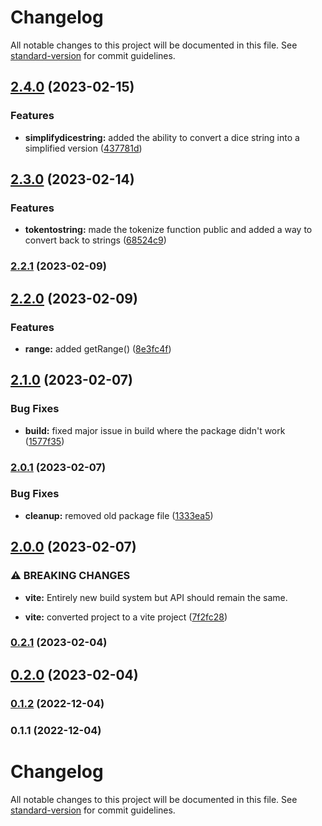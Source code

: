 # Changelog

All notable changes to this project will be documented in this file. See [standard-version](https://github.com/conventional-changelog/standard-version) for commit guidelines.

## [2.4.0](https://github.com/mimshwright/dicekit/compare/v2.3.0...v2.4.0) (2023-02-15)

### Features

- **simplifydicestring:** added the ability to convert a dice string into a simplified version ([437781d](https://github.com/mimshwright/dicekit/commit/437781d88bf7fe5c9904cf5ea9a43abc68ce0a22))

## [2.3.0](https://github.com/mimshwright/dicekit/compare/v2.2.1...v2.3.0) (2023-02-14)

### Features

- **tokentostring:** made the tokenize function public and added a way to convert back to strings ([68524c9](https://github.com/mimshwright/dicekit/commit/68524c9c00e85b90fcc3ba2f0e5c34786e4ff056))

### [2.2.1](https://github.com/mimshwright/dicekit/compare/v2.2.0...v2.2.1) (2023-02-09)

## [2.2.0](https://github.com/mimshwright/dicekit/compare/v2.1.0...v2.2.0) (2023-02-09)

### Features

- **range:** added getRange() ([8e3fc4f](https://github.com/mimshwright/dicekit/commit/8e3fc4fd73c95f793000b2ee5e131bf6704bfa6b))

## [2.1.0](https://github.com/mimshwright/dicekit/compare/v2.0.1...v2.1.0) (2023-02-07)

### Bug Fixes

- **build:** fixed major issue in build where the package didn't work ([1577f35](https://github.com/mimshwright/dicekit/commit/1577f3537497cc5824114a73043e7c5f2241ecc1))

### [2.0.1](https://github.com/mimshwright/dicekit/compare/v2.0.0...v2.0.1) (2023-02-07)

### Bug Fixes

- **cleanup:** removed old package file ([1333ea5](https://github.com/mimshwright/dicekit/commit/1333ea50a499e5d1595b306d5ee1374356d7fdf8))

## [2.0.0](https://github.com/mimshwright/dicekit/compare/v1.0.4...v2.0.0) (2023-02-07)

### ⚠ BREAKING CHANGES

- **vite:** Entirely new build system but API should remain the same.

- **vite:** converted project to a vite project ([7f2fc28](https://github.com/mimshwright/dicekit/commit/7f2fc28b63196f4edda749bfc6202ae3236dd067))

### [0.2.1](https://github.com/mimshwright/<LIBRARY>/compare/v0.2.0...v0.2.1) (2023-02-04)

## [0.2.0](https://github.com/mimshwright/<LIBRARY>/compare/v0.1.2...v0.2.0) (2023-02-04)

### [0.1.2](https://github.com/mimshwright/<LIBRARY>/compare/v0.1.1...v0.1.2) (2022-12-04)

### 0.1.1 (2022-12-04)

# Changelog

All notable changes to this project will be documented in this file. See [standard-version](https://github.com/conventional-changelog/standard-version) for commit guidelines.

